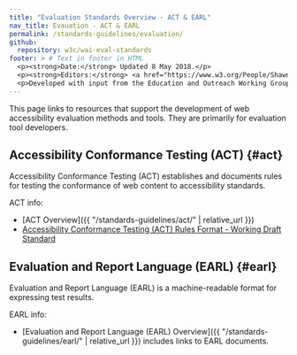 ```yaml
---
title: "Evaluation Standards Overview - ACT & EARL"
nav_title: Evauation - ACT & EARL
permalink: /standards-guidelines/evaluation/
github:
  repository: w3c/wai-eval-standards
footer: > # Text in footer in HTML
  <p><strong>Date:</strong> Updated 8 May 2018.</p>
  <p><strong>Editors:</strong> <a href="https://www.w3.org/People/Shawn/">Shawn Lawton Henry</a> and <a href="https://www.w3.org/People/shadi/">Shadi Abou-Zahra</a>.</p>
  <p>Developed with input from the Education and Outreach Working Group (<a href="http://www.w3.org/WAI/EO/">EOWG</a>).</p>
---
```


This page links to resources that support the development of web accessibility evaluation methods and tools. They are primarily for evaluation tool developers.

## Accessibility Conformance Testing (ACT) {#act}

Accessibility Conformance Testing (ACT) establishes and documents rules for testing the conformance of web content to accessibility standards.

ACT info:
* [ACT Overview]({{ "/standards-guidelines/act/" | relative_url }})
* [Accessibility Conformance Testing (ACT) Rules Format - Working Draft Standard](https://www.w3.org/TR/act-rules-format/)

## Evaluation and Report Language (EARL) {#earl}

Evaluation and Report Language (EARL) is a machine-readable format for expressing test results.

EARL info:
* [Evaluation and Report Language (EARL) Overview]({{ "/standards-guidelines/earl/" | relative_url }}) includes links to EARL documents.

